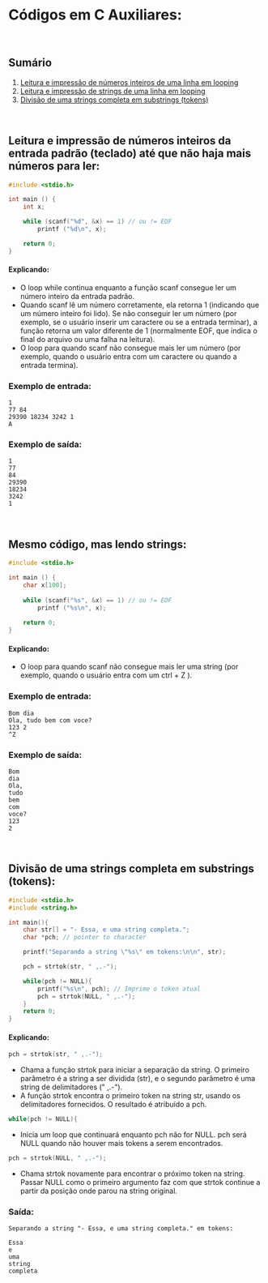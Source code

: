 # Códigos em C Auxiliares:

<br>

## Sumário

1. [Leitura e impressão de números inteiros de uma linha em looping](##leitura-e-impressao-de-numeros-inteiros-da-entrada-padrao-(teclado)-ate-que-nao-haja-mais-numeros-para-ler)
2. [Leitura e impressão de strings de uma linha em looping](##Mesmo)
3. [Divisão de uma strings completa em substrings (tokens)](##)

<br>

## Leitura e impressão de números inteiros da entrada padrão (teclado) até que não haja mais números para ler:

```c
#include <stdio.h>

int main () {
    int x;

    while (scanf("%d", &x) == 1) // ou != EOF
        printf ("%d\n", x);

    return 0;
}
```

#### Explicando:
* O loop while continua enquanto a função scanf consegue ler um número inteiro da entrada padrão.
* Quando scanf lê um número corretamente, ela retorna 1 (indicando que um número inteiro foi lido). Se não conseguir ler um número (por exemplo, se o usuário inserir um caractere ou se a entrada terminar), a função retorna um valor diferente de 1 (normalmente EOF, que indica o final do arquivo ou uma falha na leitura).
* O loop para quando scanf não consegue mais ler um número (por exemplo, quando o usuário entra com um caractere ou quando a entrada termina).

### Exemplo de entrada:
    1
    77 84
    29390 18234 3242 1
    A

### Exemplo de saída:
    1
    77
    84
    29390
    18234
    3242
    1

<br>

## Mesmo código, mas lendo strings:

```c
#include <stdio.h>

int main () {
    char x[100];
    
    while (scanf("%s", &x) == 1) // ou != EOF
        printf ("%s\n", x);
    
    return 0;
}
```

#### Explicando:
* O loop para quando scanf não consegue mais ler uma string (por exemplo, quando o usuário entra com um ctrl + Z ).

### Exemplo de entrada:
    Bom dia
    Ola, tudo bem com voce?
    123 2
    ^Z

### Exemplo de saída:
    Bom
    dia
    Ola,
    tudo
    bem
    com
    voce?
    123
    2

<br>


## Divisão de uma strings completa em substrings (tokens):

```c
#include <stdio.h>
#include <string.h>

int main(){
    char str[] = "- Essa, e uma string completa.";
    char *pch; // pointer to character

    printf("Separando a string \"%s\" em tokens:\n\n", str);

    pch = strtok(str, " ,.-");

    while(pch != NULL){
        printf("%s\n", pch); // Imprime o token atual
        pch = strtok(NULL, " ,.-");
    }
    return 0;
}
```

#### Explicando:
```c
pch = strtok(str, " ,.-");
```
* Chama a função strtok para iniciar a separação da string. O primeiro parâmetro é a string a ser dividida (str), e o segundo parâmetro é uma string de delimitadores (" ,.-").
* A função strtok encontra o primeiro token na string str, usando os delimitadores fornecidos. O resultado é atribuído a pch.
```c
while(pch != NULL){
```
* Inicia um loop que continuará enquanto pch não for NULL. pch será NULL quando não houver mais tokens a serem encontrados.
```c
pch = strtok(NULL, " ,.-");
```
* Chama strtok novamente para encontrar o próximo token na string. Passar NULL como o primeiro argumento faz com que strtok continue a partir da posição onde parou na string original.

### Saída:
    Separando a string "- Essa, e uma string completa." em tokens:
    
    Essa
    e
    uma
    string
    completa

<br>
